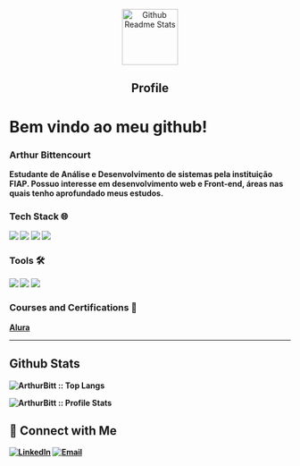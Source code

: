 <p align="center">
 <img width="100px" src="https://play-lh.googleusercontent.com/S70rI7VrwLic7_p-ax7iAOOopQhcPCzmqyLe5RLJmApTpkgTRaCwWsTNN1Uv1t_t3Pp5=w240-h480-rw" align="center" alt="Github Readme Stats" />
 <h2 align="center">Profile</h2>
</p>

<h1><strong>Bem vindo ao meu github!</h1>

<h3>Arthur Bittencourt</h3>


<div>
 <p>
Estudante de Análise e Desenvolvimento de sistemas pela instituição FIAP. Possuo interesse em desenvolvimento web e Front-end, áreas nas quais tenho aprofundado meus estudos.
</p>
</div>

### Tech Stack 🌐

<div>
 <div align="left">
 <img src="https://img.shields.io/badge/HTML-e06b12?style=for-the-badge&logo=html5&logoColor=white" />
 <img src="https://img.shields.io/badge/CSS-1283e0?&style=for-the-badge&logo=css3&logoColor=white" />
 <img src="https://img.shields.io/badge/JavaScript-F7DF1E?style=for-the-badge&logo=javascript&logoColor=black" />
 <img src="https://img.shields.io/badge/python-022047?style=for-the-badge&logo=python&logoColor="/> 
 </div>
 
### Tools 🛠️
<div align="left">
 <img src="https://img.shields.io/badge/flask-024704?style=for-the-badge&logo=flask&logoColor=black"/> 
 <img src="https://img.shields.io/badge/django-43853D?style=for-the-badge&logo=django&logoColor=black"/> 
 <img src="https://img.shields.io/badge/SQLite-07405E?style=for-the-badge&logo=sqlite&logoColor=white" />
</div>

<h3>Courses and Certifications 📜</h3>
 
<div align="left">
  <p><a href="https://cursos.alura.com.br/user/arthur-bittencourt1997" style="text-decorator:none;">Alura</a></p>
</div>

<hr>

<h2 align="left" >Github Stats</h2>
 
<p align="left"><img src="https://github-readme-stats.vercel.app/api/top-langs/?username=ArthurBitt&langs_count=10&theme=tokyonight&layout=compact" alt="ArthurBitt :: Top Langs" /></p>

<p align="left"><img src="https://github-readme-stats.vercel.app/api?username=ArthurBitt&show_icons=true&theme=synthwave" alt="ArthurBitt :: Profile Stats" /></p>



<h2 align="left" >🔷 Connect with Me</h2>

<p align="left">
 
<a href="https://www.linkedin.com/in/arthur-bittencourt-34b12922a" target="_blank"><img alt="LinkedIn" src="https://img.shields.io/badge/LinkedIn-@arthur_bittencourt-blue?style=flat&logo=linkedin"></a>
<a href="mailto:arthur_bittencourt1997@outlook.com"><img alt="Email" src="https://img.shields.io/badge/Email-arthur_bittencourt1997@outlook.com-red?style=flat&logo=microsoft"></a>
 
</p>


